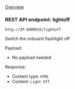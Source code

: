 [Overview](_OVERVIEW.md) 

### REST API endpoint: lightoff

`http://IP-ADDRESS/lightoff`


Switch the onboard flashlight off


Payload:
- No payload needed

Response:
- Content type: `HTML`
- Content: `Light Off`
